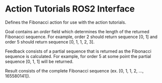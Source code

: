 # Action Tutorials ROS2 Interface

Defines the Fibonacci action for use with the action tutorials.

Goal contains an *order* field which determines the length of the returned Fibonacci sequence. For example, order 2 should return sequence [0, 1] and order 5 should return sequence [0, 1, 1, 2, 3].

Feedback consists of a partial sequence that is returned as the Fibonacci sequence is calculated. For example, for order 5 at some point the partial sequence [0, 1, 1] will be returned.

Result consists of the complete Fibonacci sequence (ex. [0, 1, 1, 2, ..., 165580141]).
